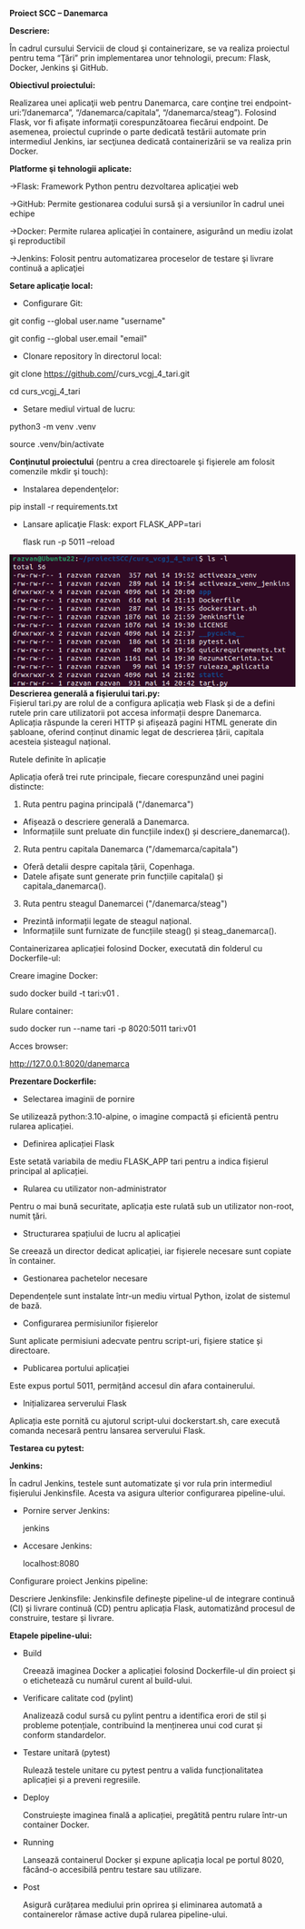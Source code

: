 **Proiect SCC – Danemarca**

**Descriere:**

În cadrul cursului Servicii de cloud şi containerizare, se va realiza proiectul pentru tema “Ţări” prin implementarea unor tehnologii, precum: Flask, Docker, Jenkins şi GitHub.

**Obiectivul proiectului:**

Realizarea unei aplicaţii web pentru Danemarca, care conţine trei endpoint-uri:”/danemarca”, “/danemarca/capitala”, “/danemarca/steag”). Folosind Flask, vor fi afişate informaţii corespunzătoarea fiecărui endpoint. De asemenea, proiectul cuprinde o parte dedicată testării automate prin intermediul Jenkins, iar secţiunea dedicată containerizării se va realiza prin Docker. 

**Platforme şi tehnologii aplicate:**

->Flask: Framework Python pentru dezvoltarea aplicaţiei web

->GitHub: Permite gestionarea codului sursă şi a versiunilor în cadrul unei echipe 

->Docker: Permite rularea aplicaţiei în containere, asigurând un mediu izolat şi reproductibil

->Jenkins: Folosit pentru automatizarea proceselor de testare şi livrare continuă a aplicaţiei

**Setare aplicaţie local:**

- Configurare Git:

git config --global user.name "username"

git config --global user.email "email"

- Clonare repository în directorul local:

git clone https://github.com/<user>/curs_vcgj_4_tari.git

cd curs_vcgj_4_tari

- Setare mediul virtual de lucru:

python3 -m venv .venv

source .venv/bin/activate

**Conţinutul proiectului** (pentru a crea directoarele şi fişierele am folosit comenzile mkdir şi touch):

- Instalarea dependenţelor:

pip install -r requirements.txt

- Lansare aplicaţie Flask:
  export FLASK_APP=tari

  flask run -p 5011 –reload

![Continut proiect](/static/continut.png)
**Descrierea generală a fişierului tari.py:**
\
Fișierul tari.py are rolul de a configura aplicația web Flask și de a defini rutele prin care utilizatorii pot accesa informații despre Danemarca. Aplicația răspunde la cereri HTTP și afișează pagini HTML generate din șabloane, oferind conținut dinamic legat de descrierea țării, capitala acesteia șisteagul național.

Rutele definite în aplicație

Aplicația oferă trei rute principale, fiecare corespunzând unei pagini distincte:

1. Ruta pentru pagina principală ("/danemarca")

- Afișează o descriere generală a Danemarca.
- Informațiile sunt preluate din funcțiile index() și descriere_danemarca().

2. Ruta pentru capitala Danemarca ("/damemarca/capitala")

- Oferă detalii despre capitala țării, Copenhaga.
- Datele afișate sunt generate prin funcțiile capitala() și capitala_danemarca().

3. Ruta pentru steagul Danemarcei ("/danemarca/steag")

- Prezintă informații legate de steagul național.
- Informațiile sunt furnizate de funcțiile steag() și steag_danemarca().

Containerizarea aplicației folosind Docker, executată din folderul cu Dockerfile-ul:

Creare imagine Docker:

sudo docker build -t tari:v01 .

Rulare container: 

sudo docker run --name tari -p 8020:5011 tari:v01

Acces browser:

<http://127.0.0.1:8020/danemarca>

**Prezentare Dockerfile:**

- Selectarea imaginii de pornire

Se utilizează python:3.10-alpine, o imagine compactă și eficientă pentru rularea aplicației.

- Definirea aplicației Flask

Este setată variabila de mediu FLASK_APP tari pentru a indica fișierul principal al aplicației.

- Rularea cu utilizator non-administrator

Pentru o mai bună securitate, aplicația este rulată sub un utilizator non-root, numit ţări.

- Structurarea spațiului de lucru al aplicației

Se creează un director dedicat aplicației, iar fișierele necesare sunt copiate în container.

- Gestionarea pachetelor necesare

Dependențele sunt instalate într-un mediu virtual Python, izolat de sistemul de bază.

- Configurarea permisiunilor fișierelor

Sunt aplicate permisiuni adecvate pentru script-uri, fișiere statice și directoare.

- Publicarea portului aplicației

Este expus portul 5011, permițând accesul din afara containerului.

- Inițializarea serverului Flask

Aplicația este pornită cu ajutorul script-ului dockerstart.sh, care execută comanda necesară pentru lansarea serverului Flask.

**Testarea cu pytest:**

**Jenkins:**

În cadrul Jenkins, testele sunt automatizate şi vor rula prin intermediul fişierului Jenkinsfile. Acesta va asigura ulterior configurarea pipeline-ului.

- Pornire server Jenkins:

  jenkins

- Accesare Jenkins:

  localhost:8080

Configurare proiect Jenkins pipeline:

Descriere Jenkinsfile: Jenkinsfile definește pipeline-ul de integrare continuă (CI) și livrare continuă (CD) pentru aplicația Flask, automatizând procesul de construire, testare și livrare.

**Etapele pipeline-ului:**

- Build

  Creează imaginea Docker a aplicației folosind Dockerfile-ul din proiect și o etichetează cu numărul curent al build-ului.

- Verificare calitate cod (pylint)

  Analizează codul sursă cu pylint pentru a identifica erori de stil și probleme potențiale, contribuind la menținerea unui cod curat și conform standardelor.

- Testare unitară (pytest)

  Rulează testele unitare cu pytest pentru a valida funcționalitatea aplicației și a preveni regresiile.

- Deploy

  Construiește imaginea finală a aplicației, pregătită pentru rulare într-un container Docker.

- Running

  Lansează containerul Docker și expune aplicația local pe portul 8020, făcând-o accesibilă pentru testare sau utilizare.

- Post

  Asigură curățarea mediului prin oprirea și eliminarea automată a containerelor rămase active după rularea pipeline-ului.
